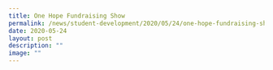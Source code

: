 ```yaml
---
title: One Hope Fundraising Show
permalink: /news/student-development/2020/05/24/one-hope-fundraising-show/
date: 2020-05-24
layout: post
description: ""
image: ""
---
```

